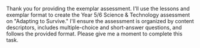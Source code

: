 Thank you for providing the exemplar assessment. I'll use the lessons and exemplar format to create the Year 5/6 Science & Technology assessment on "Adapting to Survive." I'll ensure the assessment is organized by content descriptors, includes multiple-choice and short-answer questions, and follows the provided format. Please give me a moment to complete this task.